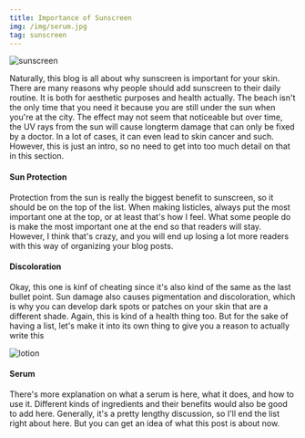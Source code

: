 ```yaml
---
title: Importance of Sunscreen
img: /img/serum.jpg
tag: sunscreen
---
```


![sunscreen](/img/serum.jpg)

<article>
Naturally, this blog is all about why sunscreen is important for your skin. There are many reasons why people should add sunscreen to their daily routine. It is both for aesthetic purposes and health actually. The beach isn't the only time that you need it because you are still under the sun when you're at the city. The effect may not seem that noticeable but over time, the UV rays from the sun will cause longterm damage that can only be fixed by a doctor. In a lot of cases, it can even lead to skin cancer and such. However, this is just an intro, so no need to get into too much detail on that in this section.

#### Sun Protection

Protection from the sun is really the biggest benefit to sunscreen, so it should be on the top of the list. When making listicles, always put the most important one at the top, or at least that's how I feel. What some people do is make the most important one at the end so that readers will stay. However, I think that's crazy, and you will end up losing a lot more readers with this way of organizing your blog posts.
#### Discoloration

Okay, this one is kinf of cheating since it's also kind of the same as the last bullet point. Sun damage also causes pigmentation and discoloration, which is why you can develop dark spots or patches on your skin that are a different shade. Again, this is kind of a health thing too. But for the sake of having a list, let's make it into its own thing to give you a reason to actually write this <article class=""></article>
![lotion](/img/lotion.jpg)
#### Serum

There's more explanation on what a serum is here, what it does, and how to use it. Different kinds of ingredients and their benefits would also be good to add here. Generally, it's a pretty lengthy discussion, so I'll end the list right about here. But you can get an idea of what this post is about now.
</article>
